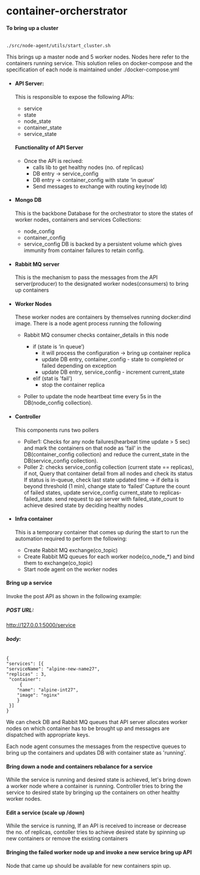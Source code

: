 # container-orcherstrator

#### To bring up a cluster 
<code>
./src/node-agent/utils/start_cluster.sh
</code>

This brings up a master node and 5 worker nodes. 
Nodes here refer to the containers running service. This solution relies on docker-compose
and the specification of each node is maintained under ./docker-compose.yml

  * #### API Server: 
    This is responsible to expose the following APIs:
      * service
      * state
      * node_state
      * container_state
      * service_state
      #### Functionality of API Server  
      * Once the API is recived: 
        * calls lib to get healthy nodes (no. of replicas)
        * DB entry -> service_config
        * DB entry -> container_config with state ‘in queue’
        * Send messages to exchange with routing key(node Id)
  * #### Mongo DB
    This is the backbone Database for the orchestrator to store the states of 
    worker nodes, containers and services
    Collections:
    * node_config
    * container_config
    * service_config
  DB is backed by a persistent volume which gives immunity from container failures to retain config.
      
    
  * #### Rabbit MQ server
    This is the mechanism to pass the messages from the API server(producer) to
    the designated worker nodes(consumers) to bring up containers
    
  * #### Worker Nodes
    These worker nodes are containers by themselves running docker:dind image.
    There is a node agent process running the following
    * Rabbit MQ consumer
      checks container_details in this node 
        * if (state is ‘in queue’)
          * it will process the configuration -> bring up container replica
          * update DB entry, container_config - state to completed or failed depending on exception
          * update DB entry, service_config - increment current_state
        * elif (stat is 'fail')
          * stop the container replica
      
    * Poller to update the node heartbeat time every 5s in the DB(node_config collection).
  
  * #### Controller
    This components runs two pollers
    * Poller1: Checks for any node failures(hearbeat time update > 5 sec) and 
      mark the containers on that node as 'fail' in the DB(container_config collection)
      and reduce the current_state in the DB(service_config collection).
    * Poller 2: checks service_config collection (current state == replicas), if not, 
      Query that container detail from all nodes and check its status
      If status is in-queue, check last state updated time -> if delta is beyond threshold (1 min), change state to ‘failed’
      Capture the count of failed states, update service_config current_state to replicas- failed_state.
      send request to api server with failed_state_count to achieve desired state by deciding healthy nodes  
  * #### Infra container
    This is a temporary container that comes up during the start to 
    run the automation required to perform the following:
    * Create Rabbit MQ exchange(co_topic)
    * Create Rabbit MQ queues for each worker node(co_node_*) and bind them to exchange(co_topic)
    * Start node agent on the worker nodes
  




#### Bring up a service

Invoke the post API as shown in the following example:
##### POST URL: 
http://127.0.0.1:5000/service

##### body:
<code>
{
"services": [{
"serviceName": "alpine-new-name27",
"replicas" : 3,
 "container": 
     {
    "name": "alpine-int27",
    "image": "nginx"
    }
 }]
}
</code>

We can check DB and Rabbit MQ queues that API server allocates worker nodes on which 
container has to be brought up and messages are dispatched with appropriate keys.

Each node agent consumes the messages from the respective queues to bring up the containers 
and updates DB with container state as 'running'.


#### Bring down a node and containers rebalance for a service

While the service is running and desired state is achieved, let's bring down a worker node
where a container is running. Controller tries to bring the service to desired state by 
bringing up the containers on other healthy worker nodes.

#### Edit a service (scale up /down)

While the service is running, If an API is received to increase or decrease the no. of
replicas, contoller tries to achieve desired state by spinning up new containers or 
remove the existing containers


#### Bringing the failed worker node up and invoke a new service bring up API
Node that came up should be available for new containers spin up.


  






